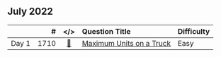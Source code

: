## July 2022

||#|</>|Question Title|Difficulty|
|:--|--:|:-:|:--|:--|
|Day 1|1710|[📎](../src/q_1701_1750/q1710.cc)|[Maximum Units on a Truck](https://leetcode.com/problems/maximum-units-on-a-truck/)|Easy|

